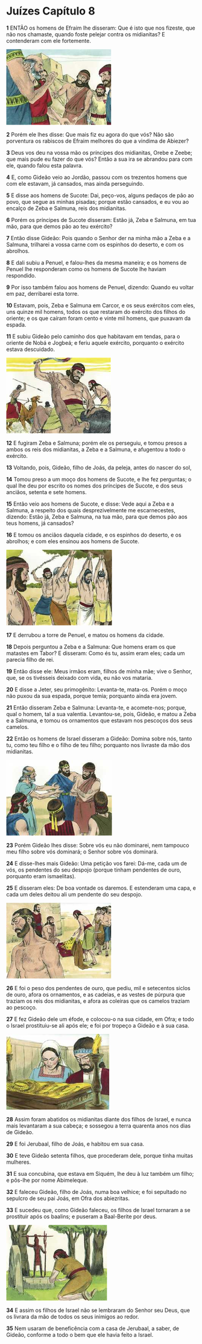 # Juízes Capítulo 8

**1** 	ENTÃO os homens de Efraim lhe disseram: Que é isto que nos fizeste, que não nos chamaste, quando foste pelejar contra os midianitas? E contenderam com ele fortemente.

![](../Images/SweetPublishing/7-8-1.jpg) 

**2** 	Porém ele lhes disse: Que mais fiz eu agora do que vós? Não são porventura os rabiscos de Efraim melhores do que a vindima de Abiezer?

**3** 	Deus vos deu na vossa mão os príncipes dos midianitas, Orebe e Zeebe; que mais pude eu fazer do que vós? Então a sua ira se abrandou para com ele, quando falou esta palavra.

**4** 	E, como Gideão veio ao Jordão, passou com os trezentos homens que com ele estavam, já cansados, mas ainda perseguindo.

**5** 	E disse aos homens de Sucote: Dai, peço-vos, alguns pedaços de pão ao povo, que segue as minhas pisadas; porque estão cansados, e eu vou ao encalço de Zeba e Salmuna, reis dos midianitas.

**6** 	Porém os príncipes de Sucote disseram: Estão já, Zeba e Salmuna, em tua mão, para que demos pão ao teu exército?

**7** 	Então disse Gideão: Pois quando o Senhor der na minha mão a Zeba e a Salmuna, trilharei a vossa carne com os espinhos do deserto, e com os abrolhos.

**8** 	E dali subiu a Penuel, e falou-lhes da mesma maneira; e os homens de Penuel lhe responderam como os homens de Sucote lhe haviam respondido.

**9** 	Por isso também falou aos homens de Penuel, dizendo: Quando eu voltar em paz, derribarei esta torre.

**10** 	Estavam, pois, Zeba e Salmuna em Carcor, e os seus exércitos com eles, uns quinze mil homens, todos os que restaram do exército dos filhos do oriente; e os que caíram foram cento e vinte mil homens, que puxavam da espada.

**11** 	E subiu Gideão pelo caminho dos que habitavam em tendas, para o oriente de Nobá e Jogbeá; e feriu aquele exército, porquanto o exército estava descuidado.

![](../Images/SweetPublishing/7-8-2.jpg) 

**12** 	E fugiram Zeba e Salmuna; porém ele os perseguiu, e tomou presos a ambos os reis dos midianitas, a Zeba e a Salmuna, e afugentou a todo o exército.

**13** 	Voltando, pois, Gideão, filho de Joás, da peleja, antes do nascer do sol,

**14** 	Tomou preso a um moço dos homens de Sucote, e lhe fez perguntas; o qual lhe deu por escrito os nomes dos príncipes de Sucote, e dos seus anciãos, setenta e sete homens.

**15** 	Então veio aos homens de Sucote, e disse: Vede aqui a Zeba e a Salmuna, a respeito dos quais desprezivelmente me escarnecestes, dizendo: Estão já, Zeba e Salmuna, na tua mão, para que demos pão aos teus homens, já cansados?

**16** 	E tomou os anciãos daquela cidade, e os espinhos do deserto, e os abrolhos; e com eles ensinou aos homens de Sucote.

![](../Images/SweetPublishing/7-8-3.jpg) 

**17** 	E derrubou a torre de Penuel, e matou os homens da cidade.

**18** 	Depois perguntou a Zeba e a Salmuna: Que homens eram os que matastes em Tabor? E disseram: Como és tu, assim eram eles; cada um parecia filho de rei.

**19** 	Então disse ele: Meus irmãos eram, filhos de minha mãe; vive o Senhor, que, se os tivésseis deixado com vida, eu não vos mataria.

**20** 	E disse a Jeter, seu primogênito: Levanta-te, mata-os. Porém o moço não puxou da sua espada, porque temia; porquanto ainda era jovem.

**21** 	Então disseram Zeba e Salmuna: Levanta-te, e acomete-nos; porque, qual o homem, tal a sua valentia. Levantou-se, pois, Gideão, e matou a Zeba e a Salmuna, e tomou os ornamentos que estavam nos pescoços dos seus camelos.

**22** 	Então os homens de Israel disseram a Gideão: Domina sobre nós, tanto tu, como teu filho e o filho de teu filho; porquanto nos livraste da mão dos midianitas.

![](../Images/SweetPublishing/7-8-4.jpg) 

**23** 	Porém Gideão lhes disse: Sobre vós eu não dominarei, nem tampouco meu filho sobre vós dominará; o Senhor sobre vós dominará.

**24** 	E disse-lhes mais Gideão: Uma petição vos farei: Dá-me, cada um de vós, os pendentes do seu despojo (porque tinham pendentes de ouro, porquanto eram ismaelitas).

**25** 	E disseram eles: De boa vontade os daremos. E estenderam uma capa, e cada um deles deitou ali um pendente do seu despojo.

![](../Images/SweetPublishing/7-8-5.jpg) 

**26** 	E foi o peso dos pendentes de ouro, que pediu, mil e setecentos siclos de ouro, afora os ornamentos, e as cadeias, e as vestes de púrpura que traziam os reis dos midianitas, e afora as coleiras que os camelos traziam ao pescoço.

**27** 	E fez Gideão dele um éfode, e colocou-o na sua cidade, em Ofra; e todo o Israel prostituiu-se ali após ele; e foi por tropeço a Gideão e à sua casa.

![](../Images/SweetPublishing/7-8-6.jpg) 

**28** 	Assim foram abatidos os midianitas diante dos filhos de Israel, e nunca mais levantaram a sua cabeça; e sossegou a terra quarenta anos nos dias de Gideão.

**29** 	E foi Jerubaal, filho de Joás, e habitou em sua casa.

**30** 	E teve Gideão setenta filhos, que procederam dele, porque tinha muitas mulheres.

**31** 	E sua concubina, que estava em Siquém, lhe deu à luz também um filho; e pôs-lhe por nome Abimeleque.

**32** 	E faleceu Gideão, filho de Joás, numa boa velhice; e foi sepultado no sepulcro de seu pai Joás, em Ofra dos abiezritas.

**33** 	E sucedeu que, como Gideão faleceu, os filhos de Israel tornaram a se prostituir após os baalins; e puseram a Baal-Berite por deus.

![](../Images/SweetPublishing/7-8-7.jpg) 

**34** 	E assim os filhos de Israel não se lembraram do Senhor seu Deus, que os livrara da mão de todos os seus inimigos ao redor.

**35** 	Nem usaram de beneficência com a casa de Jerubaal, a saber, de Gideão, conforme a todo o bem que ele havia feito a Israel.

